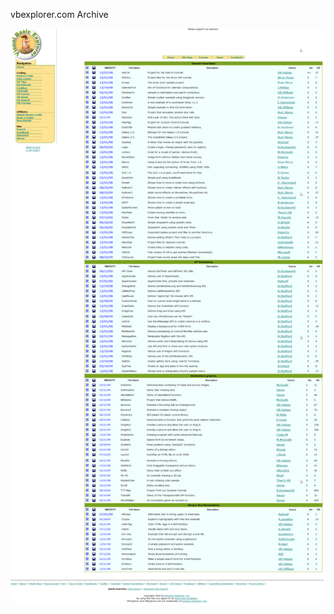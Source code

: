 vbexplorer.com Archive

![alt text](https://raw.githubusercontent.com/vb6coder/vb6-site-archives/main/vbexplorer/ss.png?raw=true)
